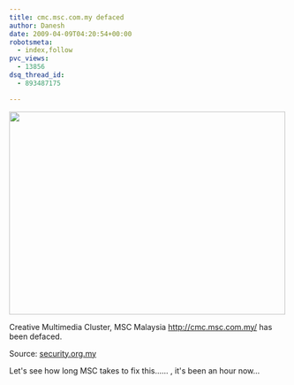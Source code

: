 ```yaml
---
title: cmc.msc.com.my defaced
author: Danesh
date: 2009-04-09T04:20:54+00:00
robotsmeta:
  - index,follow
pvc_views:
  - 13856
dsq_thread_id:
  - 893487175

---
```

[<img loading="lazy" class="alignnone" title="cmc.msc.com.my defaced" src="http://farm4.static.flickr.com/3543/3425885988_288766dc4c.jpg" alt="" width="500" height="367" />][1]

Creative Multimedia Cluster, MSC Malaysia <http://cmc.msc.com.my/> has been defaced.

Source: [security.org.my][2]

Let's see how long MSC takes to fix this...... , it's been an hour now...

 [1]: http://farm4.static.flickr.com/3543/3425885988_288766dc4c.jpg
 [2]: http://security.org.my/index.php?/archives/Defaced-cmc.msc.com.my.html